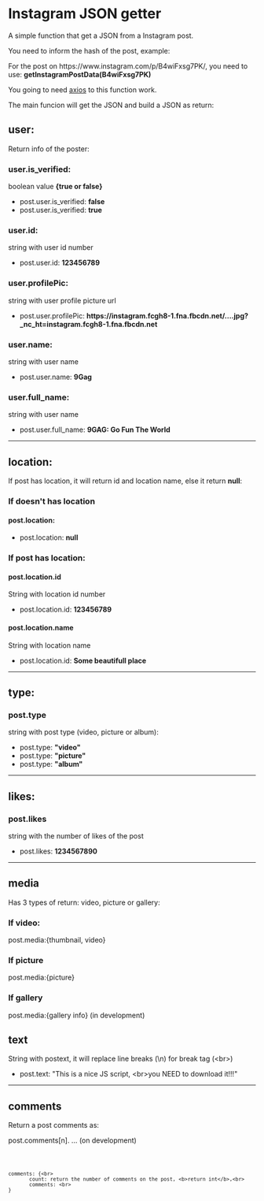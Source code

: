 <h1>
    Instagram JSON getter
</h1>
<p>
    A simple function that get a JSON from a Instagram post.
</p>
<p>
    You need to inform the hash of the post, example:
</p>
<p>
    For the post on https://www.instagram.com/p/B4wiFxsg7PK/, you need to use: <b>getInstagramPostData(B4wiFxsg7PK)</b>
</p>
<p>
    You going to need <a href="https://unpkg.com/axios/dist/axios.min.js">axios</a> to this function work.
</p>
<p>
    The main funcion will get the JSON and build a JSON as return:
</p>
<h2>user:</h2>
<p>Return info of the poster:</p>
<h3>user.is_verified:</h3>
<p>boolean value <b>{true or false}</b></p>
<ul>
    <li>post.user.is_verified: <b>false</b></li>
    <li>post.user.is_verified: <b>true</b></li>
</ul>

<h3>user.id:</h3>
<p>string with user id number</p>
<ul>
    <li>post.user.id: <b>123456789</b></li>
</ul>


<h3>user.profilePic:</h3>
<p>string with user profile picture url</p>
<ul>
    <li>post.user.profilePic:
        <b>https://instagram.fcgh8-1.fna.fbcdn.net/....jpg?_nc_ht=instagram.fcgh8-1.fna.fbcdn.net</b></li>
</ul>

<h3>user.name:</h3>
<p>string with user name</p>
<ul>
    <li>post.user.name: <b>9Gag</b></li>
</ul>

<h3>user.full_name:</h3>
<p>string with user name</p>
<ul>
    <li>post.user.full_name: <b>9GAG: Go Fun The World</b></li>
</ul>
<hr>

<h2>location: </h2>
<p>If post has location, it will return id and location name, else it return <b>null</b>:</p>

<h3>If doesn't has location</h3>
<h4>post.location:</h4>
<ul>
    <li>post.location: <b>null</b></li>
</ul>

<h3>If post has location:</h3>
<h4>post.location.id</h4>
<p>String with location id number</p>
<ul>
    <li>post.location.id: <b>123456789</b></li>
</ul>

<h4>post.location.name</h4>
<p>String with location name</p>
<ul>
    <li>post.location.id: <b>Some beautifull place</b></li>
</ul>
<hr>

<h2>type:</h2>
<h3>post.type</h3>
<p>string with post type (video, picture or album):</p>
<ul>
    <li>post.type: <b>"video"</b></li>
    <li>post.type: <b>"picture"</b></li>
    <li>post.type: <b>"album"</b></li>
</ul>
<hr>

<h2>likes:</h2>
<h3>post.likes</h3>
<p>string with the number of likes of the post</p>
<ul>
    <li>
        post.likes: <b>1234567890</b>
    </li>
</ul>
<hr>

<h2>media</h2>
<p>Has 3 types of return: video, picture or gallery:</p>

<h3>If video:</h3>
<p>post.media:{thumbnail, video}</p>

<h3>If picture</h3>
<p>post.media:{picture}</p>

<h3>If gallery</h3>
<p>post.media:{gallery info} (in development)</p>

<h2>text</h2>
<p>String with postext, it will replace line breaks (\n) for break tag (&lt;br&gt;)</p>
<ul>
    <li>
        post.text: "This is a nice JS script, &lt;br&gt;you NEED to download it!!!"
    </li>
</ul>
<hr>

<h2>comments</h2>
<p>Return a post comments as:</p>
<p>post.comments[n]. ... (on development)</p>

<code>

    
    comments: {<br>
           count: return the number of comments on the post, <b>return int</b>,<br>
           comments: <br>
    }
</code>